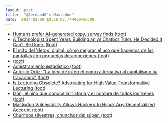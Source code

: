 ```yaml
---
layout: post
title:  "@fernand0's Mastodon"
date:  2024-02-09 10:28:02.774000+00:00
---
```

*  [Humans prefer AI-generated copy, survey finds ](https://searchengineland.com/human-vs-ai-generated-content-survey-43706) ([toot](https://mastodon.social/@fernand0/111901047702969013))
*  [A Technologist Spent Years Building an AI Chatbot Tutor. He Decided It Can’t Be Done. ](https://www.edsurge.com/news/2024-01-22-a-technologist-spent-years-building-an-ai-chatbot-tutor-he-decided-it-can-t-be-don) ([toot](https://mastodon.social/@fernand0/111900894035612608))
*  [El mito del 'detox' digital: cómo mejorar el uso que hacemos de las pantallas con pequeñas desconexiones ](https://www.eldiario.es/era/ayuno-intermitente-digital-desconexion_1_10860159.htm) ([toot](https://mastodon.social/@fernand0/111900785105639382))
*  [ ](https://mastodon.social/users/fernand0/statuses/111900101680470924/activity) ([toot](https://mastodon.social/users/fernand0/statuses/111900101680470924/activity))
*  [Adiestramiento estadístico ](https://vonneumannmachine.wordpress.com/2024/01/27/adiestramiento-estadistico) ([toot](https://mastodon.social/@fernand0/111899253378659335))
*  [Antonio Ortiz: "La idea de internet como alternativa al capitalismo ha fracasado" ](https://www.elperiodico.com/es/tecnologia/20231005/antonio-ortiz-idea-internet-alternativa-9258004) ([toot](https://mastodon.social/@fernand0/111899201006242939))
*  [Is Lecturing Obsolete? Advocating for High Value Transformative Lecturing ](https://www.ncbi.nlm.nih.gov/pmc/articles/PMC5508082) ([toot](https://mastodon.social/@fernand0/111897361514991086))
*  [Izan, el niño que conoce la historia y el nombre de todos los trenes ](https://www.lanuevacronica.com/actualidad/izan-nino-conoce-historia-nombre-todos-trenes_151152_102.htm) ([toot](https://mastodon.social/@fernand0/111897307591027318))
*  [Mastodon Vulnerability Allows Hackers to Hijack Any Decentralized Account ](https://thehackernews.com/2024/02/mastodon-vulnerability-allows-hackers.htm) ([toot](https://mastodon.social/@fernand0/111897132206022815))
*  [Chumbos silvestres, chunchos del súper. ](https://avecesunafoto.wordpress.com/2024/02/08/chumbos-silvestres-chunchos-del-super) ([toot](https://mastodon.social/@fernand0/111896994809169554))
